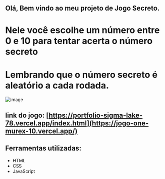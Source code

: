 ## Olá, Bem vindo ao meu projeto de Jogo Secreto.

# Nele você escolhe um número entre 0 e 10 para tentar acerta o número secreto

# Lembrando que o número secreto é aleatório a cada rodada.





![image](https://github.com/1S4QU3s/Jogo-do-numero-secreto/assets/159395767/81463aa8-babc-40a3-b703-1e10c79e17cb)





## link do jogo: [https://portfolio-sigma-lake-78.vercel.app/index.html](https://jogo-one-murex-10.vercel.app/)

## Ferramentas utilizadas:

* HTML
* CSS
* JavaScript
